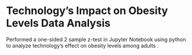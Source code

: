 # Technology’s Impact on Obesity Levels Data Analysis
Performed a one-sided 2 sample z-test in Jupyter Notebook using python to analyze technology’s effect on obesity levels among adults .
